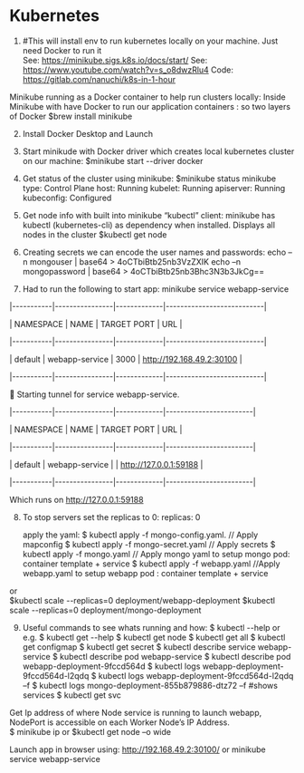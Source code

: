 
Kubernetes
=========== 

1. #This will install env to run kubernetes locally on your machine. Just need Docker to run it  
See: https://minikube.sigs.k8s.io/docs/start/ 
See: https://www.youtube.com/watch?v=s_o8dwzRlu4 
Code: https://gitlab.com/nanuchi/k8s-in-1-hour 
 
Minikube running as a Docker container to help run clusters locally: 
Inside Minikube with have Docker to run our application containers : so two layers of Docker 
$brew install minikube  

2. Install Docker Desktop and Launch 

3. Start minikude with Docker driver which creates local kubernetes cluster on our machine: 
$minikube start --driver docker 

4. Get status of the cluster using minikube: 
$minikube status 
minikube 
type: Control Plane 
host: Running 
kubelet: Running 
apiserver: Running 
kubeconfig: Configured 

5. Get node info with built into minikube “kubectl” client: minikube has kubectl (kubernetes-cli) as dependency when installed.  Displays all nodes in the cluster 
$kubectl get node 

6. Creating secrets we can encode the user names and passwords: 
           echo –n mongouser | base64 
           > 4oCTbiBtb25nb3VzZXIK 
           echo –n mongopassword | base64 
           > 4oCTbiBtb25nb3Bhc3N3b3JkCg== 

7. Had to run the following to start app: 
minikube service webapp-service 

|-----------|----------------|-------------|---------------------------| 

| NAMESPACE |      NAME      | TARGET PORT |            URL            | 

|-----------|----------------|-------------|---------------------------| 

| default   | webapp-service |        3000 | http://192.168.49.2:30100 | 

|-----------|----------------|-------------|---------------------------| 

🏃  Starting tunnel for service webapp-service. 

|-----------|----------------|-------------|------------------------| 

| NAMESPACE |      NAME      | TARGET PORT |          URL           | 

|-----------|----------------|-------------|------------------------| 

| default   | webapp-service |             | http://127.0.0.1:59188 | 

|-----------|----------------|-------------|------------------------| 

Which runs on http://127.0.0.1:59188 

8. To stop servers set the replicas to 0: 
     replicas: 0 
    
     apply the yaml: 
    $ kubectl apply -f mongo-config.yaml. // Apply mapconfig 
    $ kubectl apply -f mongo-secret.yaml // Apply secrets 
    $ kubectl apply -f mongo.yaml  // Apply mongo yaml to setup mongo pod: container template + service 
    $ kubectl apply -f webapp.yaml //Apply webapp.yaml to setup webapp pod : container template + service 
 
or  
$kubectl scale --replicas=0 deployment/webapp-deployment 
$kubectl scale --replicas=0 deployment/mongo-deployment 
    
      
9. Useful commands to see whats running and how: 
$ kubectl --help or e.g. $ kubectl get --help 
$ kubectl get node 
$ kubectl get all 
$ kubectl get configmap 
$ kubectl get secret 
$ kubectl describe service webapp-service 
$ kubectl describe pod webapp-service 
$ kubectl describe pod webapp-deployment-9fccd564d 
$ kubectl logs webapp-deployment-9fccd564d-l2qdq 
$ kubectl logs webapp-deployment-9fccd564d-l2qdq –f 
$ kubectl logs mongo-deployment-855b879886-dtz72 –f 
#shows services 
$ kubectl get svc  
 
Get Ip address of where Node service is running to launch webapp, NodePort is accessible on each Worker Node’s IP Address.  
$ minikube ip 
or 
$kubectl get node –o wide 
 
Launch app in browser using: 
http://192.168.49.2:30100/ 
or 
minikube service webapp-service 
